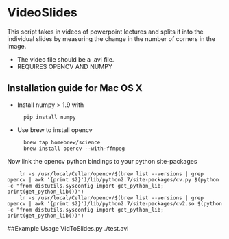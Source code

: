 # VideoSlides

This script takes in videos of powerpoint lectures and splits it into the individual slides by measuring the change in the number of corners in the image.
* The video file should be a .avi file.
* REQUIRES OPENCV AND NUMPY

## Installation guide for Mac OS X

* Install numpy > 1.9 with

		pip install numpy
* Use brew to install opencv

		brew tap homebrew/science
		brew install opencv --with-ffmpeg
Now link the opencv python bindings to your python site-packages

		ln -s /usr/local/Cellar/opencv/$(brew list --versions | grep opencv | awk '{print $2}')/lib/python2.7/site-packages/cv.py $(python -c "from distutils.sysconfig import get_python_lib; print(get_python_lib())")
		ln -s /usr/local/Cellar/opencv/$(brew list --versions | grep opencv | awk '{print $2}')/lib/python2.7/site-packages/cv2.so $(python -c "from distutils.sysconfig import get_python_lib; print(get_python_lib())")

##Example Usage
	VidToSlides.py ./test.avi